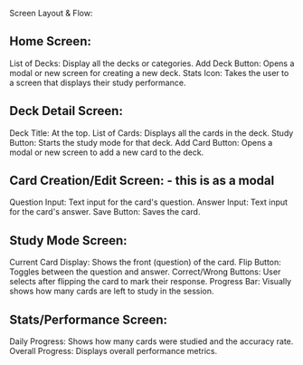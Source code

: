 Screen Layout & Flow:

## Home Screen:
List of Decks: Display all the decks or categories.
Add Deck Button: Opens a modal or new screen for creating a new deck.
Stats Icon: Takes the user to a screen that displays their study performance.

## Deck Detail Screen:

Deck Title: At the top.
List of Cards: Displays all the cards in the deck.
Study Button: Starts the study mode for that deck.
Add Card Button: Opens a modal or new screen to add a new card to the deck.

## Card Creation/Edit Screen: - this is as a modal
Question Input: Text input for the card's question.
Answer Input: Text input for the card's answer.
Save Button: Saves the card.

## Study Mode Screen:

Current Card Display: Shows the front (question) of the card.
Flip Button: Toggles between the question and answer.
Correct/Wrong Buttons: User selects after flipping the card to mark their response.
Progress Bar: Visually shows how many cards are left to study in the session.

## Stats/Performance Screen:
Daily Progress: Shows how many cards were studied and the accuracy rate.
Overall Progress: Displays overall performance metrics.
